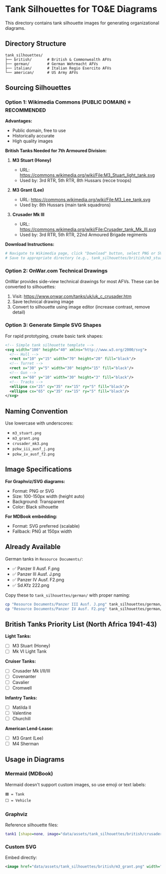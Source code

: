 # Tank Silhouettes for TO&E Diagrams

This directory contains tank silhouette images for generating organizational diagrams.

## Directory Structure

```
tank_silhouettes/
├── british/       # British & Commonwealth AFVs
├── german/        # German Wehrmacht AFVs
├── italian/       # Italian Regio Esercito AFVs
└── american/      # US Army AFVs
```

## Sourcing Silhouettes

### Option 1: Wikimedia Commons (PUBLIC DOMAIN) ⭐ RECOMMENDED

**Advantages:**
- Public domain, free to use
- Historically accurate
- High quality images

**British Tanks Needed for 7th Armoured Division:**

1. **M3 Stuart (Honey)**
   - URL: https://commons.wikimedia.org/wiki/File:M3_Stuart_light_tank.svg
   - Used by: 3rd RTR, 5th RTR, 8th Hussars (recce troops)

2. **M3 Grant (Lee)**
   - URL: https://commons.wikimedia.org/wiki/File:M3_Lee_tank.svg
   - Used by: 8th Hussars (main tank squadrons)

3. **Crusader Mk III**
   - URL: https://commons.wikimedia.org/wiki/File:Crusader_tank_Mk_III.svg
   - Used by: 3rd RTR, 5th RTR, 22nd Armoured Brigade regiments

**Download Instructions:**
```bash
# Navigate to Wikimedia page, click "Download" button, select PNG or SVG format
# Save to appropriate directory (e.g., tank_silhouettes/british/m3_stuart.png)
```

### Option 2: OnWar.com Technical Drawings

OnWar provides side-view technical drawings for most AFVs. These can be converted to silhouettes:

1. Visit: https://www.onwar.com/tanks/uk/uk_c_crusader.htm
2. Save technical drawing image
3. Convert to silhouette using image editor (increase contrast, remove detail)

### Option 3: Generate Simple SVG Shapes

For rapid prototyping, create basic tank shapes:

```svg
<!-- Simple tank silhouette template -->
<svg width="100" height="40" xmlns="http://www.w3.org/2000/svg">
  <!-- Hull -->
  <rect x="10" y="15" width="70" height="20" fill="black"/>
  <!-- Turret -->
  <rect x="30" y="5" width="30" height="15" fill="black"/>
  <!-- Gun -->
  <rect x="60" y="10" width="30" height="3" fill="black"/>
  <!-- Tracks -->
  <ellipse cx="25" cy="35" rx="15" ry="5" fill="black"/>
  <ellipse cx="65" cy="35" rx="15" ry="5" fill="black"/>
</svg>
```

## Naming Convention

Use lowercase with underscores:
- `m3_stuart.png`
- `m3_grant.png`
- `crusader_mk3.png`
- `pzkw_iii_ausf_j.png`
- `pzkw_iv_ausf_f2.png`

## Image Specifications

**For Graphviz/SVG diagrams:**
- Format: PNG or SVG
- Size: 100-150px width (height auto)
- Background: Transparent
- Color: Black silhouette

**For MDBook embedding:**
- Format: SVG preferred (scalable)
- Fallback: PNG at 150px width

## Already Available

German tanks in `Resource Documents/`:
- ✅ Panzer II Ausf. F.png
- ✅ Panzer III Ausf. J.png
- ✅ Panzer IV Ausf. F2.png
- ✅ Sd.Kfz 222.png

Copy these to `tank_silhouettes/german/` with proper naming:
```bash
cp "Resource Documents/Panzer III Ausf. J.png" tank_silhouettes/german/pzkw_iii_ausf_j.png
cp "Resource Documents/Panzer IV Ausf. F2.png" tank_silhouettes/german/pzkw_iv_ausf_f2.png
```

## British Tanks Priority List (North Africa 1941-43)

**Light Tanks:**
- [ ] M3 Stuart (Honey)
- [ ] Mk VI Light Tank

**Cruiser Tanks:**
- [ ] Crusader Mk I/II/III
- [ ] Covenanter
- [ ] Cavalier
- [ ] Cromwell

**Infantry Tanks:**
- [ ] Matilda II
- [ ] Valentine
- [ ] Churchill

**American Lend-Lease:**
- [ ] M3 Grant (Lee)
- [ ] M4 Sherman

## Usage in Diagrams

### Mermaid (MDBook)
Mermaid doesn't support custom images, so use emoji or text labels:
```
🟦 = Tank
⬜ = Vehicle
```

### Graphviz
Reference silhouette files:
```dot
tank1 [shape=none, image="data/assets/tank_silhouettes/british/crusader_mk3.png", label="Crusader Mk III"]
```

### Custom SVG
Embed directly:
```svg
<image href="data/assets/tank_silhouettes/british/m3_grant.png" width="50"/>
```
